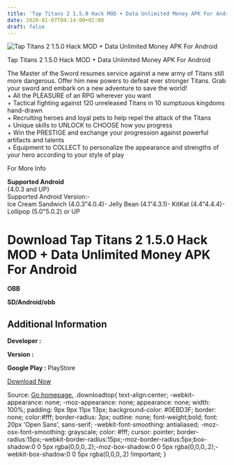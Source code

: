 ```yaml
---
title: 'Tap Titans 2 1.5.0 Hack MOD + Data Unlimited Money APK For Android'
date: 2020-01-07T04:14:00+01:00
draft: false
---
```


![Tap Titans 2 1.5.0 Hack MOD + Data Unlimited Money APK For Android](https://i1.wp.com/apkhome.net/wp-content/uploads/2017/05/Tap-Titans-2-1.5.0.png "Tap Titans 2 1.5.0 Hack MOD + Data Unlimited Money APK For Android")

  

Tap Titans 2 1.5.0 Hack MOD + Data Unlimited Money APK For Android

The Master of the Sword resumes service against a new army of Titans still more dangerous. Offer him new powers to defeat ever stronger Titans. Grab your sword and embark on a new adventure to save the world!  
\+ All the PLEASURE of an RPG wherever you want  
\+ Tactical fighting against 120 unreleased Titans in 10 sumptuous kingdoms hand-drawn  
\+ Recruiting heroes and loyal pets to help repel the attack of the Titans  
\+ Unique skills to UNLOCK to CHOOSE how you progress  
\+ Win the PRESTIGE and exchange your progression against powerful artifacts and talents  
\+ Equipment to COLLECT to personalize the appearance and strengths of your hero according to your style of play

For More Info

**Supported Android**  
{4.0.3 and UP}  
Supported Android Version:-  
Ice Cream Sandwich (4.0.3"4.0.4)- Jelly Bean (4.1"4.3.1)- KitKat (4.4"4.4.4)- Lollipop (5.0"5.0.2) or UP

Download Tap Titans 2 1.5.0 Hack MOD + Data Unlimited Money APK For Android
===========================================================================

**OBB**

**SD/Android/obb**

Additional Information
----------------------

**Developer :**

**Version :**

**Google Play :** PlayStore

  

[Download Now](https://store4app.co/post/tap-titans-2-1-5-0-hack-mod-data-unlimited-money-apk-for-android_1573671904)

  
Source: [Go homepage.](https://store4app.co/post/tap-titans-2-1-5-0-hack-mod-data-unlimited-money-apk-for-android_1573671904) .downloadtop{ text-align:center; -webkit-appearance: none; -moz-appearance: none; appearance: none; width: 100%; padding: 9px 9px 11px 13px; background-color: #0EBD3F; border: none; color:#fff; border-radius: 3px; outline: none; font-weight;bold; font: 20px 'Open Sans', sans-serif; -webkit-font-smoothing: antialiased; -moz-osx-font-smoothing: grayscale; color: #fff; cursor: pointer; border-radius:15px;-webkit-border-radius:15px;-moz-border-radius:5px;box-shadow:0 0 5px rgba(0,0,0,.2);-moz-box-shadow:0 0 5px rgba(0,0,0,.2);-webkit-box-shadow:0 0 5px rgba(0,0,0,.2) !important; }
